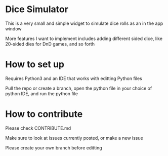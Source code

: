 # Dice Simulator 

This is a very small and simple widget to simulate dice rolls as an in the app window

More features I want to implement includes adding different sided dice, like 20-sided dies for DnD games, and so forth

# How to set up
Requires Python3 and an IDE that works with editting Python files

Pull the repo or create a branch, open the python file in your choice of python IDE, and run the python file

# How to contribute
Please check CONTRIBUTE.md

Make sure to look at issues currently posted, or make a new issue

Please create your own branch before editting


